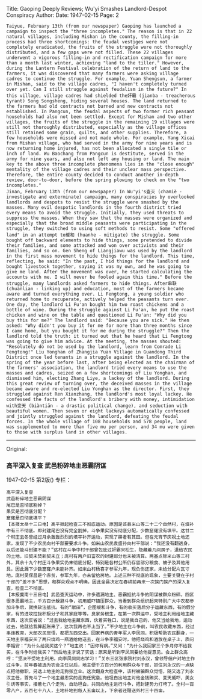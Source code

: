 Title: Gaoping Deeply Reviews; Wu'yi Smashes Landlord-Despot Conspiracy
Author: 
Date: 1947-02-15
Page: 2

    Taiyue, February 13th (from our newspaper) Gaoping has launched a campaign to inspect the "three incompletes." The reason is that in 22 natural villages, including Mishan in the county, the filling-in process had three shortcomings: the feudal vestiges were not completely eradicated, the fruits of the struggle were not thoroughly distributed, and a few gaps were not filled. These 22 villages underwent a vigorous filling-in and rectification campaign for more than a month last winter, achieving "land to the tiller." However, during the Lantern Festival celebration of the return of land to the farmers, it was discovered that many farmers were asking village cadres to continue the struggle. For example, Yuan Shengsun, a farmer in Mishan, said to the village cadres, "I haven't completely turned over yet. Can I still struggle against feudalism in the future?" In this village, village cadres had shielded the奸霸 (jianba - treacherous tyrant) Song Songsheng, hiding several houses. The land returned to the farmers had old contracts not burned and new contracts not established. In Pangcun, the feudal aspects of two former rich peasant households had also not been settled. Except for Mishan and two other villages, the fruits of the struggle in the remaining 19 villages were still not thoroughly distributed, especially as the village offices still retained some grain, quilts, and other supplies. Therefore, a few households were missed and not made whole. For example, Yang Xicai from Mishan village, who had served in the army for nine years and is now returning home injured, has not been allocated a single tile or inch of land. Wu Baochang from Pangcun is destitute, served in the army for nine years, and also not left any housing or land. The main key to the above three incomplete phenomena lies in the "close enough" mentality of the village cadres and their unclear mass perspective. Therefore, the entire county decided to conduct another in-depth review, door-to-door, before the spring plowing to check on the "two incompletes."
    Jinan, February 13th (from our newspaper) In Wu'yi's查灭 (chamiè - investigate and exterminate) campaign, many conspiracies by overlooked landlords and despots to resist the struggle were smashed by the masses. Many evil despotic landlords in the fourth district tried every means to avoid the struggle. Initially, they used threats to suppress the masses. When they saw that the masses were organized and especially that the broad middle peasants were participating in the struggle, they switched to using soft methods to resist. Some "offered land" in an attempt to缓和 (huanhe - mitigate) the struggle. Some bought off backward elements to hide things, some pretended to divide their families, and some attacked and won over activists and their families, and so on. Gen Sheng of Liangjiawu was used by the landlord in the first mass movement to hide things for the landlord. This time, reflecting, he said: "In the past, I hid things for the landlord and bought livestock together, saying it was my own, and he was going to give me land. After the movement was over, he started calculating the accounts with me. I will never be fooled again this time." Before the struggle, many landlords asked farmers to hide things. After串联 (chuanlian - linking up) and education, most of the farmers became aware and turned everything over. Li Fengtong, a young soldier who returned home to recuperate, actively helped the peasants turn over. One day, the landlord Li Fu'an bought him two roast chickens and a bottle of wine. During the struggle against Li Fu'an, he put the roast chicken and wine on the table and questioned Li Fu'an: "Why did you buy this for me?" The landlord said: "Because you are sick." He then asked: "Why didn't you buy it for me for more than three months since I came home, but you bought it for me during the struggle?" Then the landlord told the truth: it turned out that he heard that Li Fengtong was going to give him advice. At the meeting, the masses shouted: "Resolutely do not be used by the landlord, learn from Comrade Li Fengtong!" Liu Yonghan of Zhangjia Yuan Village in Guandong Third District once led tenants in a struggle against the landlord. In the spring of the year before last, after being elected as the chairman of the farmers' association, the landlord tried every means to use the masses and cadres, seized on a few shortcomings of Liu Yonghan, and dismissed him, electing Zhang Liye, a lackey of the landlord. During this great review of turning over, the deceived masses in the village became aware and re-elected Liu Yonghan as the director. First, they struggled against Ren Xianzhang, the landlord's most loyal lackey. He confessed the facts of the landlord's bribery with money, intimidation with变天 (biàntiān - a drastic political change), and seduction with beautiful women. Then seven or eight lackeys automatically confessed and jointly struggled against the landlord, defeating the feudal forces. In the whole village of 108 households and 578 people, land was supplemented to more than five mu per person, and 34 mu were given to those with surplus land in other villages.



<hr /> 

Original: 


### 高平深入复查  武邑粉碎地主恶霸阴谋

1947-02-15
第2版()
专栏：

    高平深入复查
    武邑粉碎地主恶霸阴谋
    尾巴是否彻底割掉？
    果实是否彻底分配？
    窟窿是否彻底填平？
    【本报太岳十三日电】高平掀起检查三不彻底运动。原因是该县米山等二十二个自然村，在填补中有三不彻底。即封建尾巴没有完全割掉，斗争果实没有彻底分配，少数窟窿没有填平。这廿二个村庄去冬曾经过月余轰轰烈烈的填平补齐运动，实现了耕者有其田。但在元宵节庆祝土地还家，发现了不少农民向村干部要要求斗争。如米山农民袁盛孙向村干部说：“我还没有翻透身，以后还能斗封建不能？”这村在斗争中村干部曾包庇过奸霸宋松生，隐藏着几间房子，退给农民的土地，旧契未焚新契未立；庞村有两户旧富农的封建部分也未被清算。两基点除米山等三村外，其余十九个村庄斗争果实仍末彻底分配，特别是各村公所仍存留部分粮食、被子及其他用具。因此漏下少数窟窿户未能补齐。如米山村杨喜才参军九年，现负伤还家，未给分配片瓦寸地，庞村吴保昌是个赤贫，参军九年，亦未留给房地。上述三种不彻底的现象，主要关键在于村干部的“差不多”思想，和群众观点不明确，因此全县决定在春耕前再来一次挨门挨户的深入复查，检查二不彻底。
    【本报冀南十三日电】武邑查灭运动中，许多遗漏地主、恶霸抵抗斗争的阴谋被群众粉碎。四区很多恶霸地主，千方百计躲避斗争，初用威吓镇压群众，当看到群众组织起来特别广大中农都参加斗争后，就换软法抵抗。有的“献田”，企图缓和斗争，有的收买落后分子运藏东西，有的假分家，有的进攻拉拢积极分子和其家庭等等。良家务根生，在第一次群运中，受地主利用给地主藏东西，这次反省说：“过去我给地主藏东西，伙着买牲口，说是我自己的，他又当给我地，运动过去，他就给我算起账来了，这次我再也不上当了。”不少地主在斗争前，叫农民收藏东西，经过串连教育，大部农民觉悟，都把东西交出。回家养病的青年军人李凤同，积极帮助农民翻身，一天地主李福安买了两只烧鸡一瓶酒给他送去，在斗争李福安时，他把烧鸡和酒放在桌子上，质问李福安：“为什么给我买这个？”地主说：“因你有病。”又问：“为什么我回家三个多月你不给我买，在斗争时给我买？”然后地主才说了实话：原来是听到李凤同要给他提意见。会上群众高呼：“坚决不受地主利用，向李凤同同志学习！”关东三区张家院村刘永汉，曾领导佃户对地主作过斗争，前年春被选为农会主任以后，地主便千方百计的利用群众与干部，抓住刘永汉的一点缺点把他撤职，另选上地主的走狗张立业。这次翻身大检查中，该村被骗群众觉悟，随又选了刘永汉主任，首先斗了一个地主最忠实的走狗任宪章。他坦白出地主对他金钱贿买、变天威吓、美女引诱等事实，接着七八个走狗，自动坦白，共同向地主进行斗争，把封建势力打垮了。全村一百零八户，五百七十八人，土地补地到每人五亩以上，下余者还赠送外村三十四亩。

